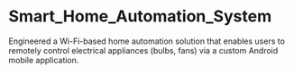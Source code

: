 # Smart_Home_Automation_System
Engineered a Wi-Fi-based home automation solution that enables users to remotely control electrical appliances (bulbs, fans) via a custom Android mobile application.

